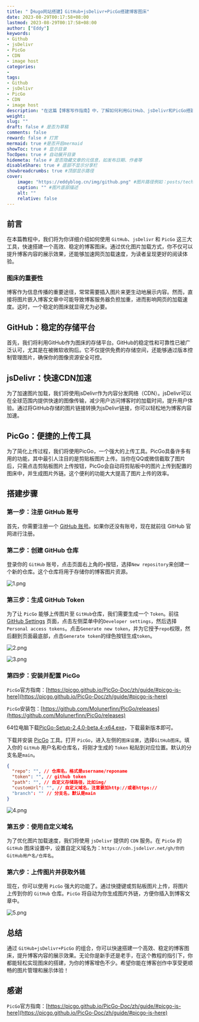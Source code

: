 ```yaml
---
title: "【Hugo网站搭建】GitHub+jsDelivr+PicGo搭建博客图床"
date: 2023-08-29T00:17:58+08:00
lastmod: 2023-08-29T00:17:58+08:00
author: ["Eddy"]
keywords: 
- Github
- jsDelivr
- PicGo
- CDN
- image host
categories: 
- 
tags: 
- Github
- jsDelivr
- PicGo
- CDN
- image host
description: "在这篇【博客写作指南】中，了解如何利用GitHub、jsDelivr和PicGo搭建博客图床，为你的博客添加稳定的图片存储和快速的CDN加速服务。跟随详细步骤，轻松创建自己的图床，为博客内容增添视觉魅力。"
weight:
slug: ""
draft: false # 是否为草稿
comments: false
reward: false # 打赏
mermaid: true #是否开启mermaid
showToc: true # 显示目录
TocOpen: true # 自动展开目录
hidemeta: false # 是否隐藏文章的元信息，如发布日期、作者等
disableShare: true # 底部不显示分享栏
showbreadcrumbs: true #顶部显示路径
cover:
    image: "https://eddyblog.cn/img/github.png" #图片路径例如：posts/tech/123/123.png
    caption: "" #图片底部描述
    alt: ""
    relative: false
---
```


## 前言

在本篇教程中，我们将为你详细介绍如何使用 `GitHub`、`jsDelivr` 和 `PicGo` 这三大工具，快速搭建一个高效、稳定的博客图床。通过优化图片加载方式，你不仅可以提升博客内容的展示效果，还能够加速网页加载速度，为读者呈现更好的阅读体验。

### 图床的重要性

博客作为信息传播的重要途径，常常需要插入图片来更生动地展示内容。然而，直接将图片嵌入博客文章中可能导致博客服务器负担加重，进而影响网页的加载速度。这时，一个稳定的图床就显得尤为必要。

## GitHub：稳定的存储平台

首先，我们将利用GitHub作为图床的存储平台。GitHub的稳定性和可靠性已被广泛认可，尤其是在被微软收购后。它不仅提供免费的存储空间，还能够通过版本控制管理图片，确保你的图像资源安全可控。

## jsDelivr：快速CDN加速

为了加速图片加载，我们将使用jsDelivr作为内容分发网络（CDN）。jsDelivr可以在全球范围内提供快速的图像传输，减少用户访问博客时的加载时间，提升用户体验。通过将GitHub存储的图片链接转换为jsDelivr链接，你可以轻松地为博客内容加速。

## PicGo：便捷的上传工具

为了简化上传过程，我们将使用PicGo，一个强大的上传工具。PicGo具备许多有用的功能，其中最引人注目的是剪贴板图片上传。当你在QQ或微信截取了图片后，只需点击剪贴板图片上传按钮，PicGo会自动将剪贴板中的图片上传到配置的图床中，并生成图片外链。这个便利的功能大大提高了图片上传的效率。

## 搭建步骤

### 第一步：注册 GitHub 账号

首先，你需要注册一个 [GitHub 账号](https://github.com/)。如果你还没有账号，现在就前往 GitHub 官网进行注册。

### 第二步：创建 GitHub 仓库

登录你的 `GitHub` 账号，点击页面右上角的`+`按钮，选择`New repository`来创建一个新的仓库。这个仓库将用于存储你的博客图片资源。

![1.png](https://testingcf.jsdelivr.net/gh/EddyCliff/ChartBed/GitHub_jsDelivr_PicGo/1.png)

### 第三步：生成 GitHub Token

为了让 `PicGo` 能够上传图片至 `GitHub`仓库，我们需要生成一个 `Token`。前往 [GitHub Settings](https://github.com/settings/profile) 页面，点击左侧菜单中的`Developer settings`，然后选择`Personal access tokens`。点击`Generate new token`，并为它授予`repo`权限，然后翻到页面最底部，点击`Generate token`的绿色按钮生成`token`。

![2.png](https://testingcf.jsdelivr.net/gh/EddyCliff/ChartBed/GitHub_jsDelivr_PicGo/2.png)

![3.png](https://testingcf.jsdelivr.net/gh/EddyCliff/ChartBed/GitHub_jsDelivr_PicGo/3.png)
### 第四步：安装并配置 PicGo

`PicGo`官方指南：[https://picgo.github.io/PicGo-Doc/zh/guide/#picgo-is-here](https://picgo.github.io/PicGo-Doc/zh/guide/#picgo-is-here)

`PicGo`安装包：[https://github.com/Molunerfinn/PicGo/releases](https://github.com/Molunerfinn/PicGo/releases)

64位电脑下载[PicGo-Setup-2.4.0-beta.4-x64.exe](https://picgo-release.molunerfinn.com/2.4.0-beta.4/PicGo-Setup-2.4.0-beta.4-x64.exe)，下载最新版本即可。

下载并安装 [PicGo](https://github.com/Molunerfinn/PicGo/releases) 工具。打开 `PicGo`，进入左侧的`图床设置`，选择`GitHub图床`。填入你的 `GitHub` 用户名和仓库名，将刚才生成的 `Token` 粘贴到对应位置。默认的分支名是`main`。

```JSON
{
  "repo": "", // 仓库名，格式是username/reponame
  "token": "", // github token
  "path": "", // 自定义存储路径，比如img/
  "customUrl": "", // 自定义域名，注意要加http://或者https://
  "branch": "" // 分支名，默认是main
}
```

![4.png](https://testingcf.jsdelivr.net/gh/EddyCliff/ChartBed/GitHub_jsDelivr_PicGo/4.png)
### 第五步：使用自定义域名

为了优化图片加载速度，我们将使用 `jsDelivr` 提供的 `CDN` 服务。在 `PicGo` 的 `GitHub` 图床设置中，设置自定义域名为：`https://cdn.jsdelivr.net/gh/你的GitHub用户名/仓库名`。

### 第六步：上传图片并获取外链

现在，你可以使用 `PicGo` 强大的功能了。通过快捷键或剪贴板图片上传，将图片上传到你的 `GitHub` 仓库。`PicGo` 将自动为你生成图片外链，方便你插入到博客文章中。

![5.png](https://testingcf.jsdelivr.net/gh/EddyCliff/ChartBed/GitHub_jsDelivr_PicGo/5.png)

## 总结

通过 `GitHub+jsDelivr+PicGo` 的组合，你可以快速搭建一个高效、稳定的博客图床，提升博客内容的展示效果。无论你是新手还是老手，在这个教程的指引下，你都能轻松实现图床的搭建，为你的博客增色不少。希望你能在博客创作中享受更顺畅的图片管理和展示体验！



## 感谢

`PicGo`官方指南：[https://picgo.github.io/PicGo-Doc/zh/guide/#picgo-is-here](https://picgo.github.io/PicGo-Doc/zh/guide/#picgo-is-here)

